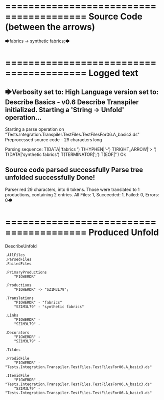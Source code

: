 ========================================
Source Code (between the arrows)
========================================

🡆fabrics -> synthetic fabrics;🡄

========================================
Logged text
========================================

🡆Verbosity set to: High
Language version set to: Describe Basics - v0.6
Describe Transpiler initialized.
Starting a 'String -> Unfold' operation...
------------------------
Starting a parse operation on "Tests.Integration.Transpiler.TestFiles.TestFilesFor06.A_basic3.ds"
Preprocessed source code - 29 characters long

Parsing sequence: T(DATA|'fabrics ') T(HYPHEN|'-') T(RIGHT_ARROW|'> ') T(DATA|'synthetic fabrics') T(TERMINATOR|';') T(EOF|'<EOF>') Ok

Source code parsed successfully
Parse tree unfolded successfully
Done!
------------------------
Parser red 29 characters, into 6 tokens.
Those were translated to 1 productions, containing 2 entries.
All Files: 1, Succeeded: 1, Failed: 0, Errors: 0🡄

========================================
Produced Unfold
========================================

DescribeUnfold

    .AllFiles
    .ParsedFiles
    .FailedFiles

    .PrimaryProductions
        "P1GWERDR" 

    .Productions
        "P1GWERDR" -> "SZ1M3L79";

    .Translations
        "P1GWERDR" - "fabrics"
        "SZ1M3L79" - "synthetic fabrics"

    .Links
        "P1GWERDR" - 
        "SZ1M3L79" - 

    .Decorators
        "P1GWERDR" - 
        "SZ1M3L79" - 

    .Tildes

    .ProdidFile
        "P1GWERDR" - "Tests.Integration.Transpiler.TestFiles.TestFilesFor06.A_basic3.ds"

    .ItemidFile
        "P1GWERDR" - "Tests.Integration.Transpiler.TestFiles.TestFilesFor06.A_basic3.ds"
        "SZ1M3L79" - "Tests.Integration.Transpiler.TestFiles.TestFilesFor06.A_basic3.ds"

